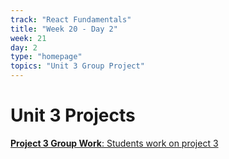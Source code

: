 ```yaml
---
track: "React Fundamentals"
title: "Week 20 - Day 2"
week: 21
day: 2
type: "homepage"
topics: "Unit 3 Group Project"
---
```



# Unit 3 Projects


[**Project 3 Group Work**: Students work on project 3](/unit-projects/unit-three-project-requirements)